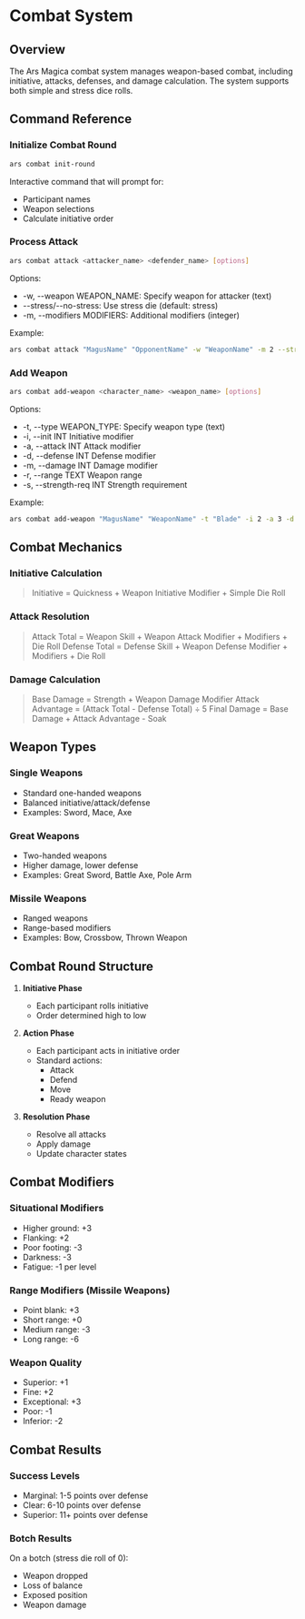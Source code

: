 # Combat System

## Overview
The Ars Magica combat system manages weapon-based combat, including initiative, attacks, defenses, and damage calculation. The system supports both simple and stress dice rolls.

## Command Reference

### Initialize Combat Round 

```bash
ars combat init-round
```

Interactive command that will prompt for:
- Participant names
- Weapon selections
- Calculate initiative order


### Process Attack

```bash
ars combat attack <attacker_name> <defender_name> [options]
```

Options:
- -w, --weapon WEAPON_NAME: Specify weapon for attacker (text)
- --stress/--no-stress: Use stress die (default: stress)
- -m, --modifiers MODIFIERS: Additional modifiers (integer)

Example:
```bash
ars combat attack "MagusName" "OpponentName" -w "WeaponName" -m 2 --stress
```


### Add Weapon

```bash
ars combat add-weapon <character_name> <weapon_name> [options]
```

Options:
- -t, --type WEAPON_TYPE: Specify weapon type (text)
- -i, --init INT Initiative modifier
- -a, --attack INT Attack modifier
- -d, --defense INT Defense modifier
- -m, --damage INT Damage modifier
- -r, --range TEXT Weapon range
- -s, --strength-req INT Strength requirement

Example:
```bash
ars combat add-weapon "MagusName" "WeaponName" -t "Blade" -i 2 -a 3 -d 1 -m 2 -r "Melee" -s 10
```


## Combat Mechanics

### Initiative Calculation

> Initiative = Quickness + Weapon Initiative Modifier  + Simple Die Roll


### Attack Resolution

> Attack Total = Weapon Skill + Weapon Attack Modifier + Modifiers + Die Roll
> Defense Total = Defense Skill + Weapon Defense Modifier + Modifiers + Die Roll

### Damage Calculation

> Base Damage = Strength + Weapon Damage Modifier
> Attack Advantage = (Attack Total - Defense Total) ÷ 5
> Final Damage = Base Damage + Attack Advantage - Soak


## Weapon Types

### Single Weapons
- Standard one-handed weapons
- Balanced initiative/attack/defense
- Examples: Sword, Mace, Axe

### Great Weapons
- Two-handed weapons
- Higher damage, lower defense
- Examples: Great Sword, Battle Axe, Pole Arm

### Missile Weapons
- Ranged weapons
- Range-based modifiers
- Examples: Bow, Crossbow, Thrown Weapon

## Combat Round Structure

1. **Initiative Phase**
   - Each participant rolls initiative
   - Order determined high to low

2. **Action Phase**
   - Each participant acts in initiative order
   - Standard actions:
     - Attack
     - Defend
     - Move
     - Ready weapon

3. **Resolution Phase**
   - Resolve all attacks
   - Apply damage
   - Update character states

## Combat Modifiers

### Situational Modifiers
- Higher ground: +3
- Flanking: +2
- Poor footing: -3
- Darkness: -3
- Fatigue: -1 per level

### Range Modifiers (Missile Weapons)
- Point blank: +3
- Short range: +0
- Medium range: -3
- Long range: -6

### Weapon Quality
- Superior: +1
- Fine: +2
- Exceptional: +3
- Poor: -1
- Inferior: -2

## Combat Results

### Success Levels
- Marginal: 1-5 points over defense
- Clear: 6-10 points over defense
- Superior: 11+ points over defense

### Botch Results
On a botch (stress die roll of 0):
- Weapon dropped
- Loss of balance
- Exposed position
- Weapon damage